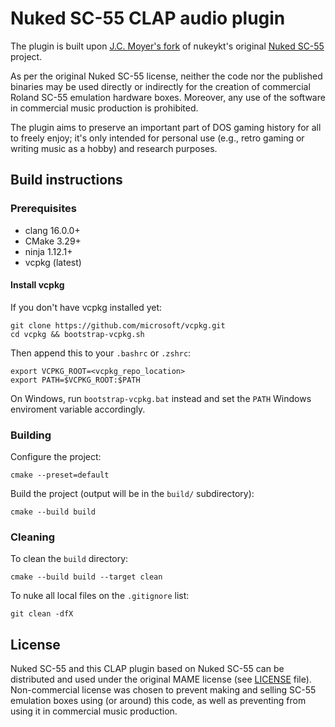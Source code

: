 # Nuked SC-55 CLAP audio plugin

The plugin is built upon [J.C. Moyer's fork](https://github.com/jcmoyer/Nuked-SC55)
of nukeykt's original [Nuked SC-55](https://github.com/nukeykt/Nuked-SC55)
project.

As per the original Nuked SC-55 license, neither the code nor the published
binaries may be used directly or indirectly for the creation of commercial
Roland SC-55 emulation hardware boxes. Moreover, any use of the software in
commercial music production is prohibited.

The plugin aims to preserve an important part of DOS gaming history for all to
freely enjoy; it's only intended for personal use (e.g., retro gaming or
writing music as a hobby) and research purposes.


## Build instructions

### Prerequisites

- clang 16.0.0+
- CMake 3.29+
- ninja 1.12.1+
- vcpkg (latest)


#### Install vcpkg

If you don't have vcpkg installed yet:

    git clone https://github.com/microsoft/vcpkg.git
    cd vcpkg && bootstrap-vcpkg.sh

Then append this to your `.bashrc` or `.zshrc`:

    export VCPKG_ROOT=<vcpkg_repo_location>
    export PATH=$VCPKG_ROOT:$PATH

On Windows, run `bootstrap-vcpkg.bat` instead and set the `PATH` Windows
enviroment variable accordingly.


### Building

Configure the project:

    cmake --preset=default

Build the project (output will be in the `build/` subdirectory):

    cmake --build build


### Cleaning

To clean the `build` directory:

    cmake --build build --target clean

To nuke all local files on the `.gitignore` list:

    git clean -dfX


## License

Nuked SC-55 and this CLAP plugin based on Nuked SC-55 can be distributed and
used under the original MAME license (see [LICENSE](/LICENSE) file).
Non-commercial license was chosen to prevent making and selling SC-55
emulation boxes using (or around) this code, as well as preventing from using
it in commercial music production.
